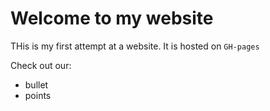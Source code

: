 # Welcome to my website

THis is my first attempt at a website. It is hosted on `GH-pages`

Check out our:

- bullet
- points
